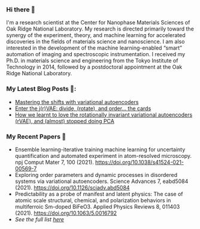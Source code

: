 ### Hi there 👋

I'm a research scientist at the Center for Nanophase Materials Sciences of Oak Ridge National Laboratory. My research is directed primarily toward the synergy of the experiment, theory, and machine learning for accelerated discoveries in the fields of materials science and nanoscience. I am also interested in the development of the machine learning-enabled “smart” automation of imaging and spectroscopic instrumentation. I received my Ph.D. in materials science and engineering from the Tokyo Institute of Technology in 2014, followed by a postdoctoral appointment at the Oak Ridge National Laboratory.

### My Latest Blog Posts 📖:
- [Mastering the shifts with variational autoencoders](https://towardsdatascience.com/mastering-the-shifts-with-variational-autoencoders-ca609ec84f1)
- [Enter the j(r)VAE: divide, (rotate), and order… the cards](https://towardsdatascience.com/enter-the-j-r-vae-divide-rotate-and-order-the-cards-9d10c6633726)
- [How we learnt to love the rotationally invariant variational autoencoders (rVAE), and (almost) stopped doing PCA](https://towardsdatascience.com/how-we-learnt-to-love-the-rotationally-invariant-variational-autoencoders-rvae-and-almost-562aa164c59f)

### My Recent Papers 📜
- Ensemble learning-iterative training machine learning for uncertainty quantification and automated experiment in atom-resolved microscopy. npj Comput Mater 7, 100 (2021). https://doi.org/10.1038/s41524-021-00569-7
- Exploring order parameters and dynamic processes in disordered systems via variational autoencoders. Science Advances 7, eabd5084 (2021). https://doi.org/10.1126/sciadv.abd5084
- Predictability as a probe of manifest and latent physics: The case of atomic scale structural, chemical, and polarization behaviors in multiferroic Sm-doped BiFeO3. Applied Physics Reviews 8, 011403 (2021). https://doi.org/10.1063/5.0016792
- *See the full list [here](https://scholar.google.com/citations?hl=en&user=YnSdOoUAAAAJ&view_op=list_works&sortby=pubdate)*
